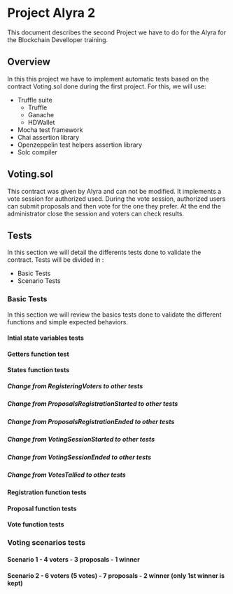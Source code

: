 # Project Alyra 2
This document describes the second Project we have to do for the Alyra for the Blockchain Develloper training.
## Overview
In this this project we have to implement automatic tests based on the contract Voting.sol done during the first project. For this, we will use:
* Truffle suite
    * Truffle
    * Ganache
    * HDWallet
* Mocha test framework
* Chai assertion library
* Openzeppelin test helpers assertion library
* Solc compiler
## Voting.sol
This contract was given by Alyra and can not be modified. It implements a vote session for authorized used. During the vote session, authorized users can submit proposals and then vote for the one they prefer. At the end the administrator close the session and voters can check results.
## Tests
In this section we will detail the differents tests done to validate the contract. Tests will be divided in :
* Basic Tests
* Scenario Tests
### Basic Tests
In this section we will review the basics tests done to validate the different functions and simple expected behaviors.
#### Intial state variables tests
#### Getters function test
#### States function tests
##### Change from RegisteringVoters to other tests
##### Change from ProposalsRegistrationStarted to other tests
##### Change from ProposalsRegistrationEnded to other tests
##### Change from VotingSessionStarted to other tests
##### Change from VotingSessionEnded to other tests
##### Change from VotesTallied to other tests
#### Registration function tests
#### Proposal function tests
#### Vote function tests
### Voting scenarios tests
#### Scenario 1 - 4 voters  - 3 proposals - 1 winner
#### Scenario 2 - 6 voters (5 votes)  - 7 proposals - 2 winner (only 1st winner is kept)

